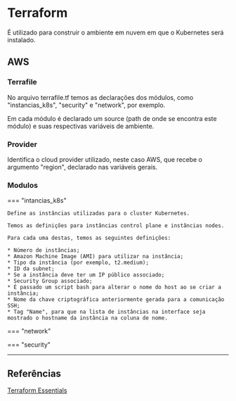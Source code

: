 # Terraform

É utilizado para construir o ambiente em nuvem em que o Kubernetes será instalado.

## AWS

### Terrafile

No arquivo terrafile.tf temos as declarações dos módulos, como "instancias_k8s", "security" e "network", por exemplo.

Em cada módulo é declarado um source (path de onde se encontra este módulo) e suas respectivas variáveis de ambiente.

### Provider

Identifica o cloud provider utilizado, neste caso AWS, que recebe o argumento "region", declarado nas variáveis gerais.

### Modulos

=== "intancias_k8s"

    Define as instâncias utilizadas para o cluster Kubernetes.

    Temos as definições para instâncias control plane e instâncias nodes.

    Para cada uma destas, temos as seguintes definições:

    * Número de instâncias;
    * Amazon Machine Image (AMI) para utilizar na instância;
    * Tipo da instância (por exemplo, t2.medium);
    * ID da subnet;
    * Se a instância deve ter um IP público associado;
    * Security Group associado;
    * É passado um script bash para alterar o nome do host ao se criar a instância;
    * Nome da chave criptográfica anteriormente gerada para a comunicação SSH;
    * Tag "Name", para que na lista de instâncias na interface seja mostrado o hostname da instância na coluna de nome.

=== "network"



=== "security"


---
## Referências

[Terraform Essentials](https://www.linuxtips.io/course/terraform-essentials)




















